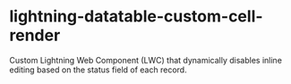 # lightning-datatable-custom-cell-render
Custom Lightning Web Component (LWC) that dynamically disables inline editing based on the status field of each record.

